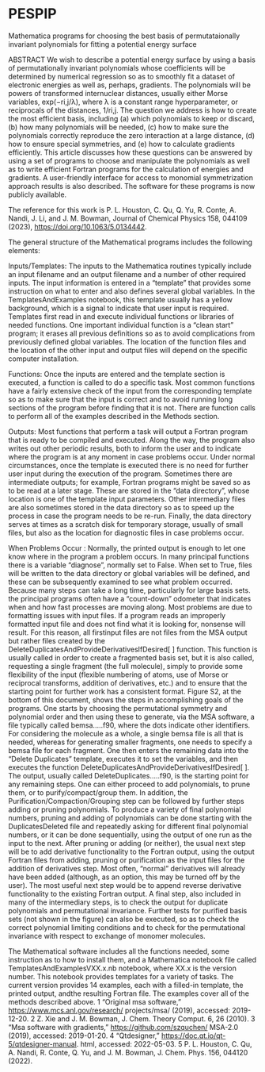 # PESPIP
Mathematica programs for choosing the best basis of permutataionally invariant polynomials for fitting a potential energy surface

ABSTRACT
We wish to describe a potential energy surface by using a basis of permutationally invariant polynomials whose coefficients will be determined by numerical regression so as to smoothly fit a dataset of electronic energies as well as, perhaps, gradients. The polynomials will be powers of transformed internuclear distances, usually either Morse variables, exp(−ri,j/λ), where λ is a constant range hyperparameter, or reciprocals of the distances, 1/ri,j. The question we address is how to create the most efficient basis, including (a) which polynomials to keep or discard, (b) how many polynomials will be needed, (c) how to make sure the polynomials correctly reproduce the zero interaction at a large distance, (d) how to ensure special symmetries, and (e) how to calculate gradients efficiently. This article discusses how these questions can be answered by using a set of programs to choose and manipulate the polynomials as well as to write efficient Fortran programs for the calculation of energies and gradients. A user-friendly interface for access to monomial symmetrization approach results is also described. The software for these programs is now publicly available.

The reference for this work is P. L. Houston, C. Qu, Q. Yu, R. Conte, A. Nandi, J. Li, and J. M. Bowman, Journal of Chemical Physics 158, 044109 (2023), https://doi.org/10.1063/5.0134442.

The general structure of the Mathematical programs includes the following elements:

Inputs/Templates: The inputs to the Mathematica
routines typically include an input filename and an output filename and a number of other required inputs. The
input information is entered in a “template” that provides some instruction on what to enter and also defines
several global variables. In the TemplatesAndExamples
notebook, this template usually has a yellow background,
which is a signal to indicate that user input is required.
Templates first read in and execute individual functions
or libraries of needed functions. One important individual function is a “clean start” program; it erases all previous definitions so as to avoid complications from previously defined global variables. The location of the function files and the location of the other input and output
files will depend on the specific computer installation.

Functions: Once the inputs are entered and the template section is executed, a function is called to do a specific task. Most common functions have a fairly extensive
check of the input from the corresponding template so as
to make sure that the input is correct and to avoid running long sections of the program before finding that it
is not. There are function calls to perform all of the
examples described in the Methods section.

Outputs: Most functions that perform a task will output a Fortran program that is ready to be compiled and
executed. Along the way, the program also writes out
other periodic results, both to inform the user and to
indicate where the program is at any moment in case
problems occur. Under normal circumstances, once the
template is executed there is no need for further user
input during the execution of the program. Sometimes
there are intermediate outputs; for example, Fortran programs might be saved so as to be read at a later stage.
These are stored in the “data directory”, whose location
is one of the template input parameters. Other intermediary files are also sometimes stored in the data directory
so as to speed up the process in case the program needs
to be re-run. Finally, the data directory serves at times
as a scratch disk for temporary storage, usually of small
files, but also as the location for diagnostic files in case
problems occur.

When Problems Occur : Normally, the printed output
is enough to let one know where in the program a problem occurs. In many principal functions there is a variable “diagnose”, normally set to False. When set to True,
files will be written to the data directory or global variables will be defined, and these can be subsequently examined to see what problem occurred. Because many
steps can take a long time, particularly for large basis
sets. the principal programs often have a “count-down”
odometer that indicates when and how fast processes are
moving along. Most problems are due to formatting issues with input files. If a program reads an improperly
formatted input file and does not find what it is looking for, nonsense will result. For this reason, all firstinput files are not files from the MSA output but rather
files created by the DeleteDuplicatesAndProvideDerivativesIfDesired[ ] function. This function is usually called
in order to create a fragmented basis set, but it is also
called, requesting a single fragment (the full molecule),
simply to provide some flexibility of the input (flexible
numbering of atoms, use of Morse or reciprocal transforms, addition of derivatives, etc.) and to ensure that
the starting point for further work has a consistent format.
Figure S2, at the bottom of this document, shows the
steps in accomplishing goals of the programs. One starts
by choosing the permutational symmetry and polynomial
order and then using these to generate, via the MSA software, a file typically called bemsa.....f90, where the dots
indicate other identifiers. For considering the molecule as
a whole, a single bemsa file is all that is needed, whereas
for generating smaller fragments, one needs to specify a
bemsa file for each fragment. One then enters the remaining data into the “Delete Duplicates” template, executes it to set the variables, and then executes the function DeleteDuplicatesAndProvideDerivativesIfDesired[ ].
The output, usually called DeleteDuplicates.....f90, is the
starting point for any remaining steps. One can either proceed to add polynomials, to prune them, or to
purify/compact/group them. In addition, the Purification/Compaction/Grouping step can be followed by further steps adding or pruning polynomials. To produce a
variety of final polynomial numbers, pruning and adding
of polynomials can be done starting with the DuplicatesDeleted file and repeatedly asking for different final polynomial numbers, or it can be done sequentially, using the
output of one run as the input to the next. After pruning or adding (or neither), the usual next step will be to
add derivative functionality to the Fortran output, using
the output Fortran files from adding, pruning or purification as the input files for the addition of derivatives
step. Most often, “normal” derivatives will already have
been added (although, as an option, this may be turned
off by the user). The most useful next step would be
to append reverse derivative functionality to the existing
Fortran output. A final step, also included in many of the
intermediary steps, is to check the output for duplicate
polynomials and permutational invariance. Further tests
for purified basis sets (not shown in the figure) can also be
executed, so as to check the correct polynomial limiting
conditions and to check for the permutational invariance
with respect to exchange of monomer molecules.

The Mathematical software includes all the functions
needed, some instruction as to how to install them, and
a Mathematica notebook file called TemplatesAndExamplesVXX.x.nb notebook, where XX.x is the version number. This notebook provides templates for a variety of
tasks. The current version provides 14 examples, each
with a filled-in template, the printed output, andthe resulting Fortran file. The examples cover all of the methods described above.
1   “Original msa software,” https://www.mcs.anl.gov/research/
projects/msa/ (2019), accessed: 2019-12-20.
2   Z. Xie and J. M. Bowman, J. Chem. Theory Comput. 6, 26 (2010).
3   “Msa software with gradients,” https://github.com/szquchen/
MSA-2.0 (2019), accessed: 2019-01-20.
4   “Qtdesigner,” https://doc.qt.io/qt-5/qtdesigner-manual.
html, accessed: 2022-05-03.
5    P. L. Houston, C. Qu, A. Nandi, R. Conte, Q. Yu, and J. M.
Bowman, J. Chem. Phys. 156, 044120 (2022).
